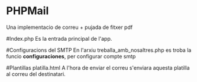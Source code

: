 # PHPMail
  Una implementacio de correu + pujada de fitxer pdf 

#Index.php
  Es la entrada principal de l'app.
  
#Configuracions del SMTP
  En l'arxiu treballa_amb_nosaltres.php es troba la funcio <strong>configuraciones</strong>,
  per configurar compte smtp
  
#Plantillas
  platilla.html
    A l'hora de enviar el correu s'enviara aquesta platilla al correu del destinatari.

